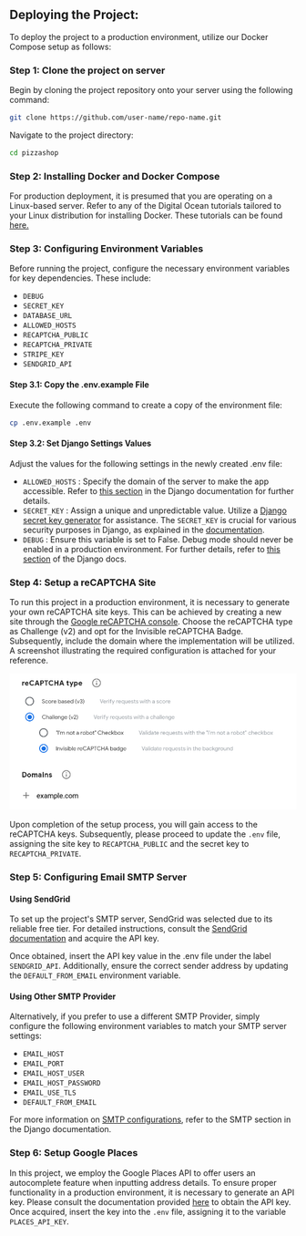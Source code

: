 ## Deploying the Project:
To deploy the project to a production environment, utilize our Docker Compose setup as follows:

### Step 1: Clone the project on server
Begin by cloning the project repository onto your server using the following command:

```bash
git clone https://github.com/user-name/repo-name.git
```

Navigate to the project directory:
```bash
cd pizzashop
```


### Step 2: Installing Docker and Docker Compose
For production deployment, it is presumed that you are operating on a Linux-based server. Refer to any of the Digital Ocean tutorials tailored to your Linux distribution for installing Docker. These tutorials can be found [here.](https://www.digitalocean.com/community/tutorial-collections/how-to-install-and-use-docker)

### Step 3: Configuring Environment Variables
Before running the project, configure the necessary environment variables for key dependencies. These include:

- `DEBUG`
- `SECRET_KEY`
- `DATABASE_URL`
- `ALLOWED_HOSTS`
- `RECAPTCHA_PUBLIC`
- `RECAPTCHA_PRIVATE`
- `STRIPE_KEY`
- `SENDGRID_API`

#### Step 3.1: Copy the .env.example File
Execute the following command to create a copy of the environment file:
```bash
cp .env.example .env
```

#### Step 3.2: Set Django Settings Values
Adjust the values for the following settings in the newly created .env file:

- `ALLOWED_HOSTS` : Specify the domain of the server to make the app accessible. Refer to [this section](https://docs.djangoproject.com/en/dev/ref/settings/#allowed-hosts) in the Django documentation for further details.
- `SECRET_KEY` : Assign a unique and unpredictable value. Utilize a [Django secret key generator](https://djecrety.ir/) for assistance. The `SECRET_KEY` is crucial for various security purposes in Django, as explained in the [documentation](https://docs.djangoproject.com/en/dev/ref/settings/#secret-key).
- `DEBUG` : Ensure this variable is set to False. Debug mode should never be enabled in a production environment. For further details, refer to [this section](https://docs.djangoproject.com/en/dev/ref/settings/#std-setting-DEBUG) of the Django docs.


### Step 4: Setup a reCAPTCHA Site
To run this project in a production environment, it is necessary to generate your own reCAPTCHA site keys. This can be achieved by creating a new site through the [Google reCAPTCHA console](https://www.google.com/recaptcha/admin/). Choose the reCAPTCHA type as Challenge (v2) and opt for the Invisible reCAPTCHA Badge. Subsequently, include the domain where the implementation will be utilized. A screenshot illustrating the required configuration is attached for your reference.

![reCAPTCHA Setting](/docs/recaptcha-setting.png)

Upon completion of the setup process, you will gain access to the reCAPTCHA keys. Subsequently, please proceed to update the `.env` file, assigning the site key to `RECAPTCHA_PUBLIC` and the secret key to `RECAPTCHA_PRIVATE`.


### Step 5: Configuring Email SMTP Server

#### Using SendGrid
To set up the project's SMTP server, SendGrid was selected due to its reliable free tier. For detailed instructions, consult the [SendGrid documentation](https://docs.sendgrid.com/for-developers/sending-email/integrating-with-the-smtp-api) and acquire the API key.

Once obtained, insert the API key value in the .env file under the label `SENDGRID_API`. Additionally, ensure the correct sender address by updating the `DEFAULT_FROM_EMAIL` environment variable.

#### Using Other SMTP Provider
Alternatively, if you prefer to use a different SMTP Provider, simply configure the following environment variables to match your SMTP server settings:

- `EMAIL_HOST`
- `EMAIL_PORT`
- `EMAIL_HOST_USER`
- `EMAIL_HOST_PASSWORD`
- `EMAIL_USE_TLS`
- `DEFAULT_FROM_EMAIL`

For more information on [SMTP configurations](https://docs.djangoproject.com/en/dev/topics/email/#smtp-backend), refer to the SMTP section in the Django documentation.

### Step 6: Setup Google Places
In this project, we employ the Google Places API to offer users an autocomplete feature when inputting address details. To ensure proper functionality in a production environment, it is necessary to generate an API key. Please consult the documentation provided [here](https://developers.google.com/maps/documentation/places/web-service/get-api-key) to obtain the API key. Once acquired, insert the key into the `.env` file, assigning it to the variable `PLACES_API_KEY`.
